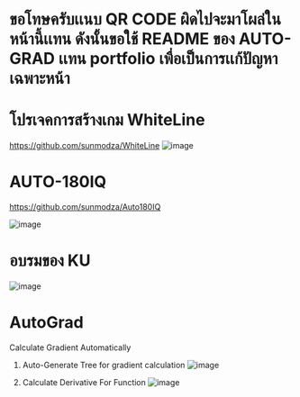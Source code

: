 # ขอโทษครับเเนบ QR CODE ผิดไปจะมาโผล่ในหน้านี้เเทน ดังนั้นขอใช้ README ของ AUTO-GRAD เเทน portfolio เพื่อเป็นการเเก้ปัญหาเฉพาะหน้า
# โปรเจคการสร้างเกม WhiteLine
https://github.com/sunmodza/WhiteLine
![image](https://user-images.githubusercontent.com/62195081/193410113-765d6883-5380-4011-a93e-7bf43392bde0.png)

# AUTO-180IQ

https://github.com/sunmodza/Auto180IQ

![image](https://user-images.githubusercontent.com/62195081/193410291-c2f14e1a-72ea-484a-8e8a-81177d06b81c.png)

# อบรมของ KU
![image](https://user-images.githubusercontent.com/62195081/193410142-1ef76efd-0ef1-4c64-b456-a4d817ae7a8d.png)

# AutoGrad
Calculate Gradient Automatically

1. Auto-Generate Tree for gradient calculation
![image](https://user-images.githubusercontent.com/62195081/193295301-5365bb23-1df4-42ad-9bab-fcdbc1457b8b.png)

2. Calculate Derivative For Function
![image](https://user-images.githubusercontent.com/62195081/193295047-88ddb057-d89b-44c4-a0d2-f2d8030652e1.png)


